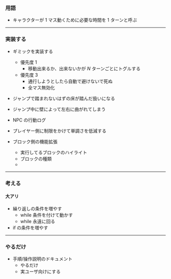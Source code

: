 ### 用語

- キャラクターが $1$ マス動くために必要な時間を $1$ ターンと呼ぶ

---

### 実装する

- ギミックを実装する
  - 優先度 $1$
    - 移動出来るか、出来ないかが $N$ ターンごとにトグルする
  - 優先度 $3$
    - 通行しようとしたら自動で避けないで死ぬ
    - 全マス無効化
- ジャンプで踏まれないはずの床が踏んだ扱いになる
- ジャンプ中に壁によって左右に曲がれてしまう


- NPC の行動ログ
- プレイヤー側に制限をかけて単調さを低減する
- ブロック側の機能拡張
	- 実行してるブロックのハイライト
	- ブロックの種類
	- 

---

### 考える

#### 大アリ

- 繰り返しの条件を増やす
  - while 条件を付けて動かす
  - while 永遠に回る
- if の条件を増やす

---

### やるだけ

- 手順/操作説明のドキュメント
  - やるだけ
  - 実ユーザ向けにする